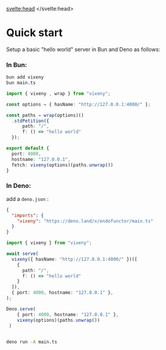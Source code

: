 <script>
    import PreviousNext from "$lib/components/PreviousNext.svelte"
</script>
<svelte:head>
    <title>Quick start - Vixeny</title>
    <meta name="description" content="How to install Vixeny" />
</svelte:head>

# Quick start

Setup a basic "hello world" server in Bun and Deno as follows:

### In Bun:

```bash
bun add vixeny
bun main.ts
```

```ts
import { vixeny , wrap } from "vixeny";

const options = { hasName: "http://127.0.0.1:4000/" };

const paths = wrap(options)()
  .stdPetition({
      path: "/",
      f: () => "hello world"
  });

export default {
  port: 4000,
  hostname: "127.0.0.1",
  fetch: vixeny(options)(paths.unwrap())
}

```

### In Deno:

add a `deno.json` :
```json
{
  "imports": {
    "vixeny": "https://deno.land/x/endofunctor/main.ts"
  }
}
```

```ts
import { vixeny } from "vixeny";

await serve(
  vixeny({ hasName: "http://127.0.0.1:4000/" })([
    {
      path: "/",
      f: () => "hello world"
    }
  ]),
  { port: 4000, hostname: "127.0.0.1" },
);

Deno.serve(
    { port: 4000, hostname: "127.0.0.1" },
    vixeny(options)(paths.unwrap())
 )
 
```   

```bash
deno run -A main.ts
```

<PreviousNext previous="/" next="/framework/routing" />
